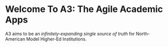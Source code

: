 # Welcome To A3: The Agile Academic Apps
A3 aims to be an *infinitely-expanding single source of truth* for North-American Model Higher-Ed Institutions.
